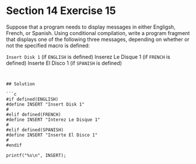 # Section 14 Exercise 15

Suppose that a program needs to display messages in either Engligsh, French, or Spanish. Using conditional compilation, write a program fragment that displays one of the following three messages, depending on whether or not the specified macro is defined:

`Insert Disk 1`         (if `ENGLISH` is defined)
Inserez Le Disque 1     (if `FRENCH` is defined)
Inserte El Disco 1      (if `SPANISH` is defined)
```


## Solution

```c
#if defined(ENGLISH)
#define INSERT "Insert Disk 1"
#
#elif defined(FRENCH)
#define INSERT "Interez Le Disque 1"
#
#elif defined(SPANISH)
#define INSERT "Inserte El Disco 1"
#
#endif

printf("%s\n", INSERT);

```
